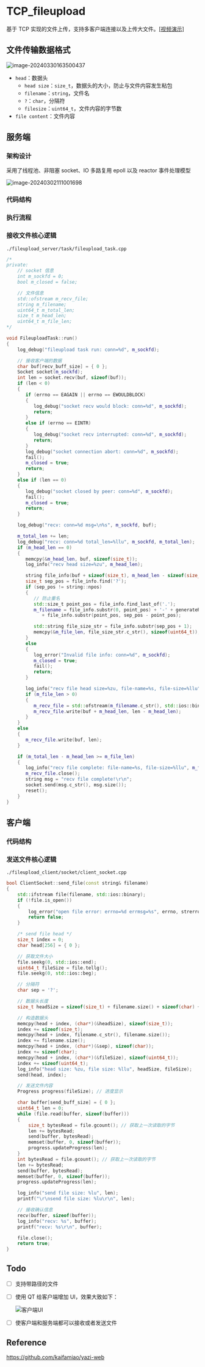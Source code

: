 # TCP_fileupload

基于 TCP 实现的文件上传，支持多客户端连接以及上传大文件。[[视频演示]](视频演示.mp4)

## 文件传输数据格式

![image-20240330163500437](imgs/image-20240330163500437.png)

- `head`：数据头
  - `head size`：`size_t`，数据头的大小，防止与文件内容发生粘包
  - `filename`：`string`，文件名
  - `?`：`char`，分隔符
  - `filesize`：`uint64_t`，文件内容的字节数
- `file content`：文件内容

## 服务端

### 架构设计

采用了线程池、非阻塞 socket、IO 多路复用 epoll 以及 reactor 事件处理模型

![image-20240302111001698](imgs/image-20240302111001698.png)

### 代码结构

### 执行流程

### 接收文件核心逻辑

`./fileupload_server/task/fileupload_task.cpp`

```cpp
/*
private:
	// socket 信息
	int m_sockfd = 0;
	bool m_closed = false;

	// 文件信息
	std::ofstream m_recv_file;
	string m_filename;
	uint64_t m_total_len;
	size_t m_head_len;
	uint64_t m_file_len;
*/

void FileuploadTask::run()
{
    log_debug("fileupload task run: conn=%d", m_sockfd);

    // 接收客户端的数据
    char buf[recv_buff_size] = { 0 };
    Socket socket(m_sockfd);
    int len = socket.recv(buf, sizeof(buf));
    if (len < 0)
    {
       if (errno == EAGAIN || errno == EWOULDBLOCK)
       {
          log_debug("socket recv would block: conn=%d", m_sockfd);
          return;
       }
       else if (errno == EINTR)
       {
          log_debug("socket recv interrupted: conn=%d", m_sockfd);
          return;
       }
       log_debug("socket connection abort: conn=%d", m_sockfd);
       fail();
       m_closed = true;
       return;
    }
    else if (len == 0)
    {
       log_debug("socket closed by peer: conn=%d", m_sockfd);
       fail();
       m_closed = true;
       return;
    }

    log_debug("recv: conn=%d msg=\n%s", m_sockfd, buf);

    m_total_len += len;
    log_debug("recv: conn=%d total_len=%llu", m_sockfd, m_total_len);
    if (m_head_len == 0)
    {
       memcpy(&m_head_len, buf, sizeof(size_t));
       log_info("recv head size=%zu", m_head_len);

       string file_info(buf + sizeof(size_t), m_head_len - sizeof(size_t));
       size_t sep_pos = file_info.find('?');
       if (sep_pos != string::npos)
       {
          // 防止重名
          std::size_t point_pos = file_info.find_last_of('.');
          m_filename = file_info.substr(0, point_pos) + '-' + generateRandomString(8)
             + file_info.substr(point_pos, sep_pos - point_pos);

          std::string file_size_str = file_info.substr(sep_pos + 1);
          memcpy(&m_file_len, file_size_str.c_str(), sizeof(uint64_t));
       }
       else
       {
          log_error("Invalid file info: conn=%d", m_sockfd);
          m_closed = true;
          fail();
          return;
       }

       log_info("recv file head size=%zu, file-name=%s, file-size=%llu", m_head_len, m_filename.c_str(), m_file_len);
       if (m_file_len > 0)
       {
          m_recv_file = std::ofstream(m_filename.c_str(), std::ios::binary);
          m_recv_file.write(buf + m_head_len, len - m_head_len);
       }
    }
    else
    {
       m_recv_file.write(buf, len);
    }

    if (m_total_len - m_head_len >= m_file_len)
    {
       log_info("recv file complete: file-name=%s, file-size=%llu", m_filename.c_str(), m_file_len);
       m_recv_file.close();
       string msg = "recv file complete!\r\n";
       socket.send(msg.c_str(), msg.size());
       reset();
    }
}
```

## 客户端

### 代码结构

### 发送文件核心逻辑

`./fileupload_client/socket/client_socket.cpp`

```cpp
bool ClientSocket::send_file(const string& filename)
{
	std::ifstream file(filename, std::ios::binary);
	if (!file.is_open())
	{
		log_error("open file error: errno=%d errmsg=%s", errno, strerror(errno));
		return false;
	}

	/* send file head */
	size_t index = 0;
	char head[256] = { 0 };

	// 获取文件大小
	file.seekg(0, std::ios::end);
	uint64_t fileSize = file.tellg();
	file.seekg(0, std::ios::beg);

	// 分隔符
	char sep = '?';

	// 数据头长度
	size_t headSize = sizeof(size_t) + filename.size() + sizeof(char) + sizeof(uint64_t);

	// 构造数据头
	memcpy(head + index, (char*)(&headSize), sizeof(size_t));
	index += sizeof(size_t);
	memcpy(head + index, filename.c_str(), filename.size());
	index += filename.size();
	memcpy(head + index, (char*)(&sep), sizeof(char));
	index += sizeof(char);
	memcpy(head + index, (char*)(&fileSize), sizeof(uint64_t));
	index += sizeof(uint64_t);
	log_info("head size: %zu, file size: %llu", headSize, fileSize);
	send(head, index);

	// 发送文件内容
	Progress progress(fileSize); // 进度显示

	char buffer[send_buff_size] = { 0 };
	uint64_t len = 0;
	while (file.read(buffer, sizeof(buffer)))
	{
		size_t bytesRead = file.gcount(); // 获取上一次读取的字节
		len += bytesRead;
		send(buffer, bytesRead);
		memset(buffer, 0, sizeof(buffer));
		progress.updateProgress(len);
	}
	int bytesRead = file.gcount(); // 获取上一次读取的字节
	len += bytesRead;
	send(buffer, bytesRead);
	memset(buffer, 0, sizeof(buffer));
	progress.updateProgress(len);

	log_info("send file size: %lu", len);
	printf("\r\nsend file size: %lu\r\n", len);

	// 接收确认信息
	recv(buffer, sizeof(buffer));
	log_info("recv: %s", buffer);
	printf("recv: %s\r\n", buffer);

	file.close();
	return true;
}
```

## Todo

- [ ] 支持带路径的文件

- [ ] 使用 QT 给客户端增加 UI，效果大致如下：

  ![客户端UI](imgs/客户端UI.png)

- [ ] 使客户端和服务端都可以接收或者发送文件


## Reference

https://github.com/kaifamiao/yazi-web